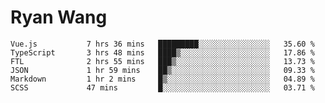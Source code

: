 # Ryan Wang

<!--START_SECTION:waka-->

```text
Vue.js           7 hrs 36 mins   █████████░░░░░░░░░░░░░░░░   35.60 %
TypeScript       3 hrs 48 mins   ████▒░░░░░░░░░░░░░░░░░░░░   17.86 %
FTL              2 hrs 55 mins   ███▒░░░░░░░░░░░░░░░░░░░░░   13.73 %
JSON             1 hr 59 mins    ██▒░░░░░░░░░░░░░░░░░░░░░░   09.33 %
Markdown         1 hr 2 mins     █▒░░░░░░░░░░░░░░░░░░░░░░░   04.89 %
SCSS             47 mins         █░░░░░░░░░░░░░░░░░░░░░░░░   03.71 %
```

<!--END_SECTION:waka-->
